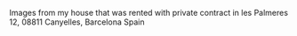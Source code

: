 Images from my house that was rented with private contract in les Palmeres 12, 08811 Canyelles, Barcelona Spain
